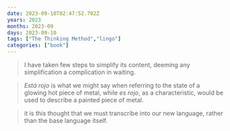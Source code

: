 ```yaml
---
date: 2023-09-10T02:47:52.702Z
years: 2023
months: 2023-09
days: 2023-09-10
tags: ["The Thinking Method","lingo"]
categories: ["book"]
---
```

> I have taken few steps to simplify its content, deeming any simplification a complication in waiting.

> *Está rojo* is what we might say when referring to the state of a glowing hot piece of metal, while *es rojo*, as a characteristic, would be used to describe a painted piece of metal. 

> it is this thought that we must transcribe into our new language, rather than the base language itself.
